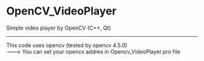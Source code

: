 # OpenCV_VideoPlayer
Simple video player by OpenCV (C++, Qt)  

----------------------------------
This code uses opencv (tested by opencv 4.5.0)  
---> You can set your opencv addres in Opencv_VideoPlayer.pro file  
